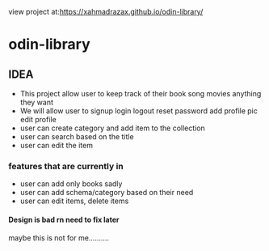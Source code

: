 view project at:https://xahmadrazax.github.io/odin-library/

# odin-library

## IDEA

- This project allow user to keep track of their book song movies anything they want
- We will allow user to signup login logout reset password add profile pic edit profile
- user can create category and add item to the collection
- user can search based on the title
- user can edit the item

### features that are currently in

- user can add only books sadly
- user can add schema/category based on their need
- user can edit items, delete items

#### Design is bad rn need to fix later

maybe this is not for me..........
